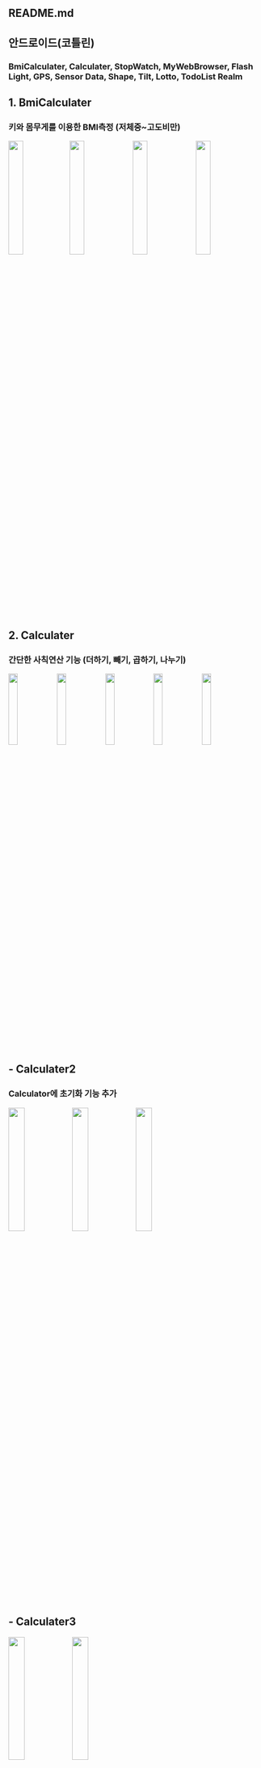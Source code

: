 ## README.md

## 안드로이드(코틀린)
### BmiCalculater, Calculater, StopWatch, MyWebBrowser, Flash Light, GPS, Sensor Data, Shape, Tilt, Lotto, TodoList Realm

## 1. BmiCalculater
### 키와 몸무게를 이용한 BMI측정 (저체중~고도비만)
<img src = "https://user-images.githubusercontent.com/76527391/123816528-5b66fb80-d932-11eb-82b6-fef8341a490a.JPG" width="24%"/><img src = "https://user-images.githubusercontent.com/76527391/123816536-5c982880-d932-11eb-9492-adca825901de.JPG" width="24%"/>
<img src = "https://user-images.githubusercontent.com/76527391/123816537-5c982880-d932-11eb-810b-9870c299e2ff.JPG" width="24%"/>
<img src = "https://user-images.githubusercontent.com/76527391/123816548-5dc95580-d932-11eb-90f8-7da6779a9f19.JPG" width="24%"/>

## 2. Calculater
### 간단한 사칙연산 기능 (더하기, 빼기, 곱하기, 나누기)
<img src = "https://user-images.githubusercontent.com/76527391/123814292-894b4080-d930-11eb-996a-4a775b008462.JPG" width="19%"/><img src = "https://user-images.githubusercontent.com/76527391/123814282-881a1380-d930-11eb-8e30-59f77785bb2e.JPG" width="19%"/><img src = "https://user-images.githubusercontent.com/76527391/123814287-88b2aa00-d930-11eb-9f8e-ecd1e9ee14a9.JPG" width="19%"/><img src = "https://user-images.githubusercontent.com/76527391/123814278-87817d00-d930-11eb-888b-7acbe717bb5d.JPG" width="19%"/><img src = "https://user-images.githubusercontent.com/76527391/123814291-88b2aa00-d930-11eb-939c-f0e11068f63f.JPG" width="19%"/>

## - Calculater2
### Calculator에 초기화 기능 추가
<img src = "https://user-images.githubusercontent.com/76527391/123816966-b993de80-d932-11eb-9017-7ecfc0189509.JPG" width="25%"/><img src = "https://user-images.githubusercontent.com/76527391/123816979-bac50b80-d932-11eb-88de-ab6f57da1141.JPG" width="25%"/><img src = "https://user-images.githubusercontent.com/76527391/123816984-bb5da200-d932-11eb-8901-351f98c8fc7a.JPG" width="25%"/>

## - Calculater3
<img src = "https://user-images.githubusercontent.com/76527391/138788731-d7ee80ec-1a4e-4c00-98ea-7fc4a4299c46.JPG" width="25%"/><img src = "https://user-images.githubusercontent.com/76527391/138788733-b6e89de8-d1c8-4561-8b37-d330512b522b.JPG" width="25%"/>

## - Calculater4
<img src = "https://user-images.githubusercontent.com/76527391/138789288-775aec37-0bf6-4bb7-9497-b3deb759fdb8.JPG" width="19%"/><img src = "https://user-images.githubusercontent.com/76527391/138788849-46548566-7310-4a42-9b39-9ded7e031afd.JPG" width="19%"/><img src = "https://user-images.githubusercontent.com/76527391/138788851-7becbfa9-37e7-492c-b45a-6842e3b22563.JPG" width="19%"/><img src = "https://user-images.githubusercontent.com/76527391/138788852-d41be0a0-611f-4b25-9e00-3433e3265b01.JPG" width="19%"/><img src = "https://user-images.githubusercontent.com/76527391/138788854-bdbf3307-7da4-4aa4-baa0-b81da10e9251.JPG" width="19%"/>
<img src = "https://user-images.githubusercontent.com/76527391/138788855-e43919d2-ac40-4b45-a3d9-6e31534f861a.JPG" width="19%"/><img src = "https://user-images.githubusercontent.com/76527391/138788858-042d0600-73c2-4efe-8ec3-5d934530ae2d.JPG" width="19%"/><img src = "https://user-images.githubusercontent.com/76527391/138788860-f73a8e65-d2ae-45cb-a43d-e91c7e42a67b.JPG" width="19%"/><img src = "https://user-images.githubusercontent.com/76527391/138788861-320ba9ac-394d-4255-8555-e98b42fbb4f7.JPG" width="19%"/>

## 3. StopWatch
### 스톱워치 기능 (시작, 정지, 초기화, 랩 타임)
<img src = "https://user-images.githubusercontent.com/76527391/123816154-09be7100-d932-11eb-851a-dee4e2d38bc7.JPG" width="25%"/><img src = "https://user-images.githubusercontent.com/76527391/123816148-0925da80-d932-11eb-92f7-503af9c9d21a.JPG" width="25%"/>

## 4. MyWebBrowser
<img src = "https://user-images.githubusercontent.com/76527391/138906551-43106f1a-aa33-466a-a100-c17314ec051d.JPG" width="19%"/><img src = "https://user-images.githubusercontent.com/76527391/138906555-79babc39-e06f-42fd-8f2f-fb3fa55f62ee.JPG" width="19%"/><img src = "https://user-images.githubusercontent.com/76527391/138906557-a44951f6-fbff-4c8a-88e9-fb9e371cd449.JPG" width="19%"/><img src = "https://user-images.githubusercontent.com/76527391/138906560-f87a2402-b8b6-4724-8646-066424315f70.JPG" width="19%"/><img src = "https://user-images.githubusercontent.com/76527391/138906562-ca43119e-b0bd-45e8-a7c0-8dab4ac175ce.JPG" width="19%"/>

## 5. Flash Light
<img src = "https://user-images.githubusercontent.com/76527391/138906939-e65b0167-c6d7-4a65-bc17-d06aae84a4e8.JPG" width="33%"/><img src = "https://user-images.githubusercontent.com/76527391/138906941-6ad73f6e-4d30-45b3-b4dc-7fade35e29a8.JPG" width="33%"/><img src = "https://user-images.githubusercontent.com/76527391/138906933-c4c09971-3927-470a-9c41-c7468fcac95a.JPG" width="33%"/>

## 6. GPS
<img src = "https://user-images.githubusercontent.com/76527391/138907072-80c1ba7c-e880-42ad-8c94-bff4ef1d7710.JPG" width="33%"/><img src = "https://user-images.githubusercontent.com/76527391/138907078-d1d9d6fd-6bac-4a7c-b585-92bc2177e478.JPG" width="33%"/><img src = "https://user-images.githubusercontent.com/76527391/138907081-f3b0a520-7a3e-4a1f-aa8f-7a430856985c.JPG" width="33%"/>

## 7. Sensor Data
<img src = "https://user-images.githubusercontent.com/76527391/138907182-69101014-9fe0-493c-860c-8b7d1fc97a54.JPG" width="19%"/><img src = "https://user-images.githubusercontent.com/76527391/138907186-612aad6b-0307-40ae-b704-f4772c04d759.JPG" width="19%"/><img src = "https://user-images.githubusercontent.com/76527391/138907187-02257936-71b0-4aae-9468-c209c9d1fa99.JPG" width="19%"/><img src = "https://user-images.githubusercontent.com/76527391/139092448-ed2ca55e-afef-4f7a-9cbe-04a622d1149b.JPG" width="19%"/><img src = "https://user-images.githubusercontent.com/76527391/139092454-b33ec320-6430-498a-96af-232dae4e93d7.JPG" width="19%"/>

## 8. Shape
<img src = "https://user-images.githubusercontent.com/76527391/138907289-105e7c5c-2bdb-4935-882c-4c56b61856a3.JPG" width="24%"/><img src = "https://user-images.githubusercontent.com/76527391/138907292-3032a1cb-c83f-4193-9891-eecc4c3ee920.JPG" width="24%"/><img src = "https://user-images.githubusercontent.com/76527391/138907296-e949d636-3221-4b6f-9dc4-3d333efea5ac.JPG" width="24%"/><img src = "https://user-images.githubusercontent.com/76527391/138907298-a4087c21-7c73-4d25-b0ac-47f4a710c7ff.JPG" width="24%"/>

## 9. Tilt
<img src = "https://user-images.githubusercontent.com/76527391/138907396-634c42c0-9c71-49b9-84f0-a53c3f7769ca.JPG" width="33%"/><img src = "https://user-images.githubusercontent.com/76527391/138907398-2536478f-2939-42ec-a0db-601d20454a2b.JPG" width="33%"/><img src = "https://user-images.githubusercontent.com/76527391/138907399-f169427a-5249-4eaf-93f5-77d295ea1818.JPG" width="33%"/>

## 10. Lotto
<img src = "https://user-images.githubusercontent.com/76527391/139096156-5f860ab2-c1de-460e-a5f1-449031c4fa07.JPG" width="16%"/><img src = "https://user-images.githubusercontent.com/76527391/139096178-f2e09361-b217-4ac0-b090-b45526148499.JPG" width="16%"/><img src = "https://user-images.githubusercontent.com/76527391/139096181-82fe5291-161d-4c43-916d-d20cbc7a87b8.JPG" width="16%"/><img src = "https://user-images.githubusercontent.com/76527391/139096238-56f69376-fafb-4d85-9ec6-4ac57e276f99.JPG" width="16%"/><img src = "https://user-images.githubusercontent.com/76527391/139096245-6254e846-7d0a-4195-aa35-fc956ab240c6.JPG" width="16%"/><img src = "https://user-images.githubusercontent.com/76527391/139096249-c974281a-bf57-448a-92f6-427ac377fd92.JPG" width="16%"/>

## 11. TodoList Realm2
### Realm1도 2랑 같은 기능 (할 일만 추가)
### - 내용추가
<img src = "https://user-images.githubusercontent.com/76527391/139093385-2c7a21cf-4c80-4469-aad8-26c51abb3478.JPG" width="19%"/><img src = "https://user-images.githubusercontent.com/76527391/139093390-4dcd4f45-5be7-4f11-833b-d025f84820e4.JPG" width="19%"/><img src = "https://user-images.githubusercontent.com/76527391/139093393-63e1ba18-26fc-4f5f-a284-f90d85b101ba.JPG" width="19%"/><img src = "https://user-images.githubusercontent.com/76527391/139093395-289c9062-4408-47fa-8e3d-591ce366f529.JPG" width="19%"/><img src = "https://user-images.githubusercontent.com/76527391/139093397-e6d3e65e-16a0-4e99-9f7c-7745937e9884.JPG" width="19%"/>

### - 내용변경
<img src = "https://user-images.githubusercontent.com/76527391/139093615-2fd407a7-9ed9-460c-a4d1-27548496e4b1.JPG" width="19%"/><img src = "https://user-images.githubusercontent.com/76527391/139093623-15044359-54ee-4d01-a78f-ec8cf004d786.JPG" width="19%"/><img src = "https://user-images.githubusercontent.com/76527391/139093628-272349c1-a5af-4fc8-aa11-3e357e5437d4.JPG" width="19%"/><img src = "https://user-images.githubusercontent.com/76527391/139093630-6962a59a-414d-4395-ad16-51dba53914b0.JPG" width="19%"/>

### - 내용삭제
<img src = "https://user-images.githubusercontent.com/76527391/139093877-3b21c0e5-23f2-4b51-9cc9-3531a47de86e.JPG" width="19%"/><img src = "https://user-images.githubusercontent.com/76527391/139093881-703a5394-5221-4861-b24c-ff0e6d67e6ee.JPG" width="19%"/><img src = "https://user-images.githubusercontent.com/76527391/139093894-b31fe241-8e2e-4cdd-be6f-e7ce6f50cc50.JPG" width="19%"/>
